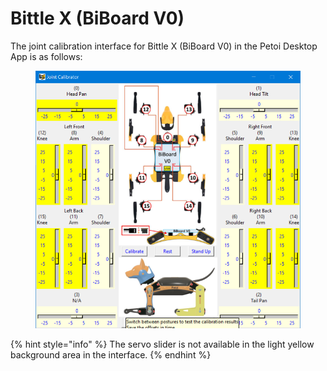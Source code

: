# Bittle X (BiBoard V0)

The joint calibration interface for Bittle X (BiBoard V0) in the Petoi Desktop App is as follows:

<figure><img src="../../../.gitbook/assets/image (587).png" alt=""><figcaption></figcaption></figure>

{% hint style="info" %}
The servo slider is not available in the light yellow background area in the interface.
{% endhint %}

